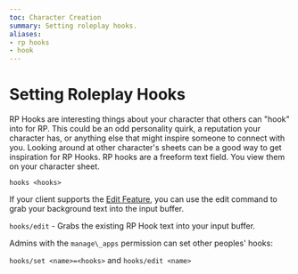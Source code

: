 ```yaml
---
toc: Character Creation
summary: Setting roleplay hooks.
aliases:
- rp hooks
- hook
---
```


# Setting Roleplay Hooks 

RP Hooks are interesting things about your character that others can "hook" into for RP. This could be an odd personality quirk, a reputation your character has, or anything else that might inspire someone to connect with you.  Looking around at other character's sheets can be a good way to get inspiration for RP Hooks.  RP hooks are a freeform text field.  You view them on your character sheet.

`hooks <hooks>`

If your client supports the [Edit Feature](/help/edit), you can use the edit command to grab your background text into the input buffer.

`hooks/edit` - Grabs the existing RP Hook text into your input buffer.

Admins with the `manage\_apps` permission can set other peoples' hooks:

`hooks/set <name>=<hooks>` and `hooks/edit <name>`